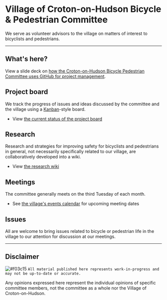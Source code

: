 # Village of Croton-on-Hudson Bicycle & Pedestrian Committee
We serve as volunteer advisors to the village on matters of interest to bicyclists and pedestrians.

---

## What's here?
View a slide deck on [how the Croton-on-Hudson Bicycle Pedestrian Committee uses GitHub for project management](https://croton-on-hudson.github.io/bicycle-pedestrian-committee/github-for-project-management/).

## Project board
We track the progress of issues and ideas discussed by the committee and the village using a [Kanban](https://en.wikipedia.org/wiki/Kanban_board)-style board.
- View [the current status of the project board](https://github.com/croton-on-hudson/bicycle-pedestrian-committee/projects/1?card_filter_query=is%3Aopen)

## Research
Research and strategies for improving safety for bicyclists and pedestrians in general, not necessarily specifically related to our village, are collaboratively developed into a wiki.
- View [the research wiki](https://github.com/croton-on-hudson/bicycle-pedestrian-committee/wiki)

## Meetings
The committee generally meets on the third Tuesday of each month.
- See [the village's events calendar](http://www.crotononhudson-ny.gov/Public_Documents/CrotonHudsonNY_Calendar/?formid=158) for upcoming meeting dates

## Issues
All are welcome to bring issues related to bicycle or pedestrian life in the village to our attention for discussion at our meetings.

---

## Disclaimer
![#f03c15](https://placehold.it/15/f03c15/000000?text=+) `All material published here represents work-in-progress and may not be up-to-date or accurate.`

Any opinions expressed here represent the individual opinions of specific committee members, not the committee as a whole nor the Village of Croton-on-Hudson.

